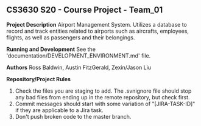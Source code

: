 ## CS3630 S20 - Course Project - Team_01

**Project Description**
Airport Management System. Utilizes a database to record and track entities related to airports 
such as aircrafts, employees, flights, as well as passengers and their belongings.

**Running and Development**
See the 'documentation/DEVELOPMENT_ENVIRONMENT.md' file.
	
**Authors**
Ross Baldwin, Austin FitzGerald, Zexin/Jason Liu

**Repository/Project Rules**
1. Check the files you are staging to add. The .svnignore file should stop any bad files from ending up in the remote repository, but check first.
2. Commit messages should start with some variation of "[JIRA-TASK-ID]" if they are applicable to a Jira task.
3. Don't push broken code to the master branch.